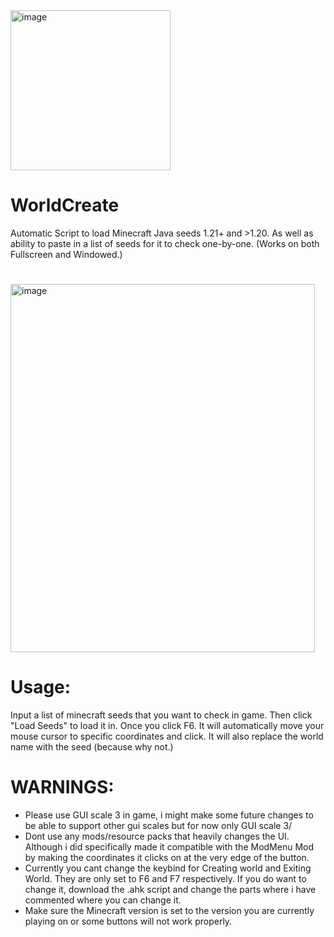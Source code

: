 <img width="256" height="256" alt="image" src="https://github.com/user-attachments/assets/451e4f27-3e7a-4431-ac49-ffa4497fb7f2" />

# WorldCreate

Automatic Script to load Minecraft Java seeds 1.21+ and >1.20. As well as ability to paste in a list of seeds for it to check one-by-one.
(Works on both Fullscreen and Windowed.)

#

<img width="487" height="589" alt="image" src="https://github.com/user-attachments/assets/fb97109a-25b9-4ccf-9153-7f672174aee6" />

#

# Usage:
Input a list of minecraft seeds that you want to check in game. Then click "Load Seeds" to load it in. Once you click F6. It will automatically move your mouse cursor to specific coordinates and click. It will also replace the world name with the seed (because why not.)

# WARNINGS:
- Please use GUI scale 3 in game, i might make some future changes to be able to support other gui scales but for now only GUI scale 3/
- Dont use any mods/resource packs that heavily changes the UI. Although i did specifically made it compatible with the ModMenu Mod by making the coordinates it clicks on at the very edge of the button.
- Currently you cant change the keybind for Creating world and Exiting World. They are only set to F6 and F7 respectively. If you do want to change it, download the .ahk script and change the parts where i have commented where you can change it.
- Make sure the Minecraft version is set to the version you are currently playing on or some buttons will not work properly.
